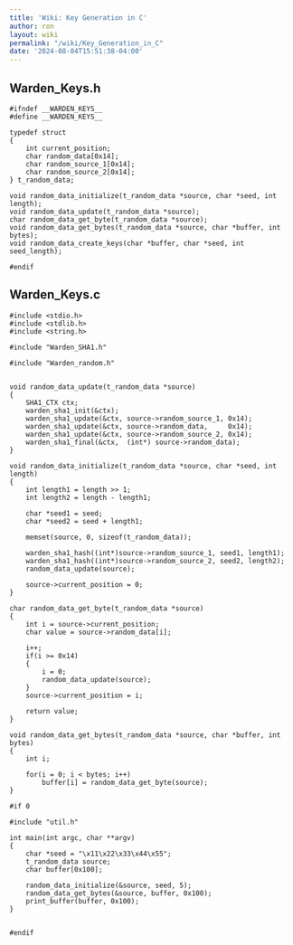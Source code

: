 ```yaml
---
title: 'Wiki: Key Generation in C'
author: ron
layout: wiki
permalink: "/wiki/Key_Generation_in_C"
date: '2024-08-04T15:51:38-04:00'
---
```


## Warden_Keys.h

    #ifndef __WARDEN_KEYS__
    #define __WARDEN_KEYS__

    typedef struct 
    {
        int current_position;
        char random_data[0x14];
        char random_source_1[0x14];
        char random_source_2[0x14];
    } t_random_data;

    void random_data_initialize(t_random_data *source, char *seed, int length);
    void random_data_update(t_random_data *source);
    char random_data_get_byte(t_random_data *source);
    void random_data_get_bytes(t_random_data *source, char *buffer, int bytes);
    void random_data_create_keys(char *buffer, char *seed, int seed_length);

    #endif

## Warden_Keys.c

    #include <stdio.h>
    #include <stdlib.h>
    #include <string.h>

    #include "Warden_SHA1.h"

    #include "Warden_random.h"


    void random_data_update(t_random_data *source)
    {
        SHA1_CTX ctx;
        warden_sha1_init(&ctx);
        warden_sha1_update(&ctx, source->random_source_1, 0x14);
        warden_sha1_update(&ctx, source->random_data,     0x14);
        warden_sha1_update(&ctx, source->random_source_2, 0x14);
        warden_sha1_final(&ctx,  (int*) source->random_data);
    }

    void random_data_initialize(t_random_data *source, char *seed, int length)
    {
        int length1 = length >> 1;
        int length2 = length - length1;

        char *seed1 = seed;
        char *seed2 = seed + length1;

        memset(source, 0, sizeof(t_random_data));

        warden_sha1_hash((int*)source->random_source_1, seed1, length1);
        warden_sha1_hash((int*)source->random_source_2, seed2, length2);
        random_data_update(source);

        source->current_position = 0;
    }

    char random_data_get_byte(t_random_data *source)
    {
        int i = source->current_position;
        char value = source->random_data[i];

        i++;
        if(i >= 0x14)
        {
            i = 0;
            random_data_update(source);
        }
        source->current_position = i;

        return value;
    }

    void random_data_get_bytes(t_random_data *source, char *buffer, int bytes)
    {
        int i;

        for(i = 0; i < bytes; i++)
            buffer[i] = random_data_get_byte(source);
    }

    #if 0

    #include "util.h"

    int main(int argc, char **argv)
    {
        char *seed = "\x11\x22\x33\x44\x55";
        t_random_data source;
        char buffer[0x100];

        random_data_initialize(&source, seed, 5);
        random_data_get_bytes(&source, buffer, 0x100);
        print_buffer(buffer, 0x100);
    }


    #endif
